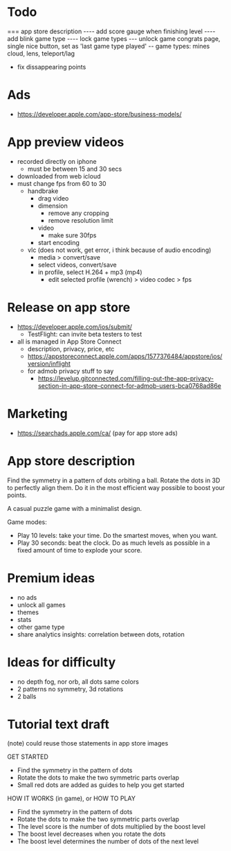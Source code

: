 # Todo

=== app store description
---- add score gauge when finishing level
---- add blink game type
---- lock game types
--- unlock game congrats page, single nice button, set as 'last game type played'
-- game types: mines cloud, lens, teleport/lag
- fix dissappearing points

# Ads

- https://developer.apple.com/app-store/business-models/

# App preview videos

- recorded directly on iphone
  - must be between 15 and 30 secs
- downloaded from web icloud
- must change fps from 60 to 30
  - handbrake
    - drag video
    - dimension
      - remove any cropping
      - remove resolution limit
    - video 
      - make sure 30fps
    - start encoding
  - vlc (does not work, get error, i think because of audio encoding)
    - media > convert/save
    - select videos, convert/save
    - in profile, select H.264 + mp3 (mp4)
      - edit selected profile (wrench) > video codec > fps

# Release on app store

- https://developer.apple.com/ios/submit/
  - TestFlight: can invite beta testers to test
- all is managed in App Store Connect
  - description, privacy, price, etc  
  - https://appstoreconnect.apple.com/apps/1577376484/appstore/ios/version/inflight
  - for admob privacy stuff to say
    - https://levelup.gitconnected.com/filling-out-the-app-privacy-section-in-app-store-connect-for-admob-users-bca0768ad86e

# Marketing

- https://searchads.apple.com/ca/ (pay for app store ads)

# App store description

Find the symmetry in a pattern of dots orbiting a ball. Rotate the dots in 3D to perfectly align them. Do it in the most efficient way possible to boost your points.

A casual puzzle game with a minimalist design.

Game modes:
- Play 10 levels: take your time. Do the smartest moves, when you want.
- Play 30 seconds: beat the clock. Do as much levels as possible in a fixed amount of time to explode your score.

# Premium ideas

- no ads
- unlock all games
- themes
- stats
- other game type
- share analytics insights: correlation between dots, rotation

# Ideas for difficulty

- no depth fog, nor orb, all dots same colors
- 2 patterns no symmetry, 3d rotations
- 2 balls

# Tutorial text draft

(note) could reuse those statements in app store images

GET STARTED

- Find the symmetry in the pattern of dots
- Rotate the dots to make the two symmetric parts overlap
- Small red dots are added as guides to help you get started

HOW IT WORKS (in game), or HOW TO PLAY

- Find the symmetry in the pattern of dots
- Rotate the dots to make the two symmetric parts overlap
- The level score is the number of dots multiplied by the boost level
- The boost level decreases when you rotate the dots
- The boost level determines the number of dots of the next level


